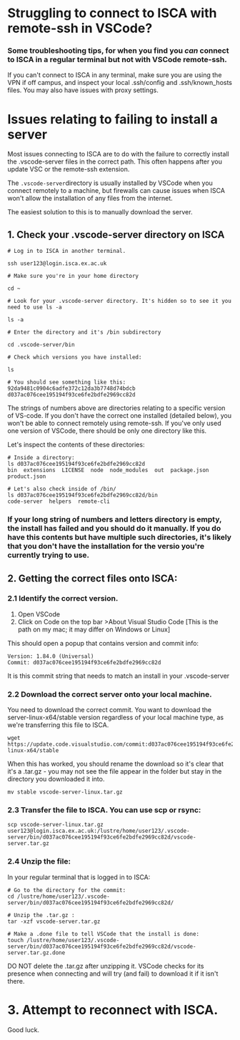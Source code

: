 # Struggling to connect to ISCA with remote-ssh in VSCode?

### Some troubleshooting tips, for when you find you **_can_ connect to ISCA in a regular terminal** but not with VSCode remote-ssh.

If you can't connect to ISCA in any terminal, make sure you are using the VPN if off campus, and inspect your local .ssh/config and .ssh/known_hosts files. You may also have issues with proxy settings. 

# Issues relating to failing to install a server
Most issues connecting to ISCA are to do with the failure to correctly install the .vscode-server files in the correct path. This often happens after you update VSC or the remote-ssh extension. 

The `.vscode-server`directory is usually installed by VSCode when you connect remotely to a machine, but firewalls can cause issues when ISCA won't allow the installation of any files from the internet.

The easiest solution to this is to manually download the server.

## 1. Check your .vscode-server directory on ISCA 
```
# Log in to ISCA in another terminal.

ssh user123@login.isca.ex.ac.uk

# Make sure you're in your home directory

cd ~

# Look for your .vscode-server directory. It's hidden so to see it you need to use ls -a

ls -a

# Enter the directory and it's /bin subdirectory

cd .vscode-server/bin

# Check which versions you have installed:

ls 

# You should see something like this:
92da9481c0904c6adfe372c12da3b7748d74bdcb
d037ac076cee195194f93ce6fe2bdfe2969cc82d

```

The strings of numbers above are directories relating to a specific version of VS-code. If you don't have the correct one installed (detailed below), you won't be able to connect remotely using remote-ssh.
If you've only used one version of VSCode, there should be only one directory like this. 

Let's inspect the contents of these directories:

```
# Inside a directory:
ls d037ac076cee195194f93ce6fe2bdfe2969cc82d
bin  extensions  LICENSE  node  node_modules  out  package.json  product.json

# Let's also check inside of /bin/
ls d037ac076cee195194f93ce6fe2bdfe2969cc82d/bin
code-server  helpers  remote-cli

```

### If your long string of numbers and letters directory is empty, the install has failed and you should do it manually. If you do have this contents but have multiple such directories, it's likely that you don't have the installation for the versio you're currently trying to use.

## 2. Getting the correct files onto ISCA:

### 2.1 Identify the correct version.

1. Open VSCode
2. Click on Code on the top bar >About Visual Studio Code  [This is the path on my mac; it may differ on Windows or Linux]

This should open a popup that contains version and commit info:

```
Version: 1.84.0 (Universal)
Commit: d037ac076cee195194f93ce6fe2bdfe2969cc82d
```

It is this commit string that needs to match an install in your .vscode-server 

### 2.2 Download the correct server onto your local machine. 

You need to download the correct commit. You want to download the server-linux-x64/stable version regardless of your local machine type, as we're transferring this file to ISCA.

```
wget  https://update.code.visualstudio.com/commit:d037ac076cee195194f93ce6fe2bdfe2969cc82d/server-linux-x64/stable
```

When this has worked, you should rename the download so it's clear that it's a .tar.gz - you may not see the file appear in the folder but stay in the directory you downloaded it into.

```
mv stable vscode-server-linux.tar.gz
```

### 2.3 Transfer the file to ISCA. You can use scp or rsync:

```
scp vscode-server-linux.tar.gz user123@login.isca.ex.ac.uk:/lustre/home/user123/.vscode-server/bin/d037ac076cee195194f93ce6fe2bdfe2969cc82d/vscode-server.tar.gz
```

### 2.4 Unzip the file:

In your regular terminal that is logged in to ISCA:

```
# Go to the directory for the commit:
cd /lustre/home/user123/.vscode-server/bin/d037ac076cee195194f93ce6fe2bdfe2969cc82d/

# Unzip the .tar.gz :
tar -xzf vscode-server.tar.gz

# Make a .done file to tell VSCode that the install is done:
touch /lustre/home/user123/.vscode-server/bin/d037ac076cee195194f93ce6fe2bdfe2969cc82d/vscode-server.tar.gz.done

```

DO NOT delete the .tar.gz after unzipping it. VSCode checks for its presence when connecting and will try (and fail) to download it if it isn't there.

# 3. Attempt to reconnect with ISCA.

Good luck.










